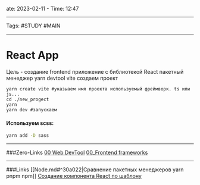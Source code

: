 ate: 2023-02-11 - Time: 12:47
___
Tags: #STUDY #MAIN
___
# React App

Цель - создание frontend приложение  с библиотекой React
пакетный менеджер yarn
devtool vite
создаем проект
```shell
yarn create vite #указыаем имя проекта используемый фреймворк. ts или js...
cd ./new_progect
yarn
yarn dev #запускаем 

```
#### Используем scss:
```bash
yarn add -D sass
```
___
###Zero-Links
[00 Web DevTool](__Z_CORE/00%20Web%20DevTool.md)
[00_Frontend frameworks](__Z_CORE/00_Frontend%20frameworks.md)
___
###Links
[[Node.md#^30a022|Сравнение пакетных менеджеров yarn pnpm npm]]
[Создание компонента React по шаблону](React%20frontend/Создание%20компонента%20React%20по%20шаблону.md)


